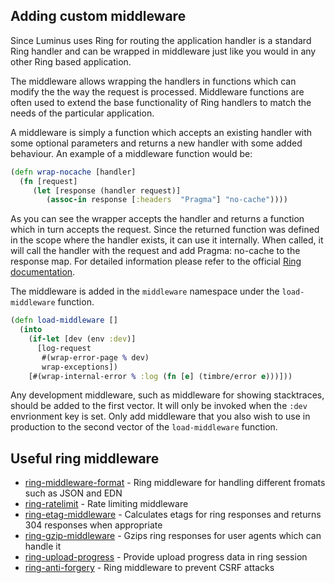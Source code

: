 ## Adding custom middleware

Since Luminus uses Ring for routing the application handler
is a standard Ring handler and can be wrapped in middleware
just like you would in any other Ring based application.

The middleware allows wrapping the handlers in functions which can modify the the way the request is processed. 
Middleware functions are often used to extend the base functionality of Ring handlers to match the needs of 
the particular application.

A middleware is simply a function which accepts an existing handler with some optional parameters and returns a new handler with some added behaviour. An example of a middleware function would be:

```clojure
(defn wrap-nocache [handler]
  (fn [request]
     (let [response (handler request)]
        (assoc-in response [:headers  "Pragma"] "no-cache"))))
```

As you can see the wrapper accepts the handler and returns a function which in turn accepts the request. Since the returned function was defined in the scope where the handler exists, it can use it internally. When called, it will call the handler with the request and add Pragma: no-cache to the response map. For detailed information please refer to the official [Ring documentation](https://github.com/ring-clojure/ring/wiki).


The middleware is added in the `middleware` namespace under the `load-middleware` function.

```clojure
(defn load-middleware []
  (into
    (if-let [dev (env :dev)]
      [log-request
       #(wrap-error-page % dev)
       wrap-exceptions])
    [#(wrap-internal-error % :log (fn [e] (timbre/error e)))]))
```    

Any development middleware, such as middleware for showing stacktraces, should be added to the first vector. It will only be invoked when the `:dev` envrionment key is set. Only add middleware that you also wish to use in production to the second vector of the `load-middleware` function.

## Useful ring middleware

* [ring-middleware-format](https://github.com/ngrunwald/ring-middleware-format) - Ring middleware for handling different fromats such as JSON and EDN
* [ring-ratelimit](https://github.com/myfreeweb/ring-ratelimit) - Rate limiting middleware
* [ring-etag-middleware](https://github.com/mikejs/ring-etag-middleware) - Calculates etags for ring responses and returns 304 responses when appropriate
* [ring-gzip-middleware](https://github.com/mikejs/ring-gzip-middleware) - Gzips ring responses for user agents which can handle it
* [ring-upload-progress](https://github.com/joodie/ring-upload-progress) - Provide upload progress data in ring session
* [ring-anti-forgery](https://github.com/weavejester/ring-anti-forgery) - Ring middleware to prevent CSRF attacks

